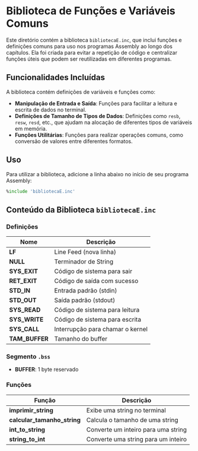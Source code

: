 # Biblioteca de Funções e Variáveis Comuns

Este diretório contém a biblioteca `bibliotecaE.inc`, que inclui funções e definições comuns para uso nos programas Assembly ao longo dos capítulos. Ela foi criada para evitar a repetição de código e centralizar funções úteis que podem ser reutilizadas em diferentes programas.

## Funcionalidades Incluídas

A biblioteca contém definições de variáveis e funções como:

- **Manipulação de Entrada e Saída**: Funções para facilitar a leitura e escrita de dados no terminal.
- **Definições de Tamanho de Tipos de Dados**: Definições como `resb`, `resw`, `resd`, etc., que ajudam na alocação de diferentes tipos de variáveis em memória.
- **Funções Utilitárias**: Funções para realizar operações comuns, como conversão de valores entre diferentes formatos.

## Uso

Para utilizar a biblioteca, adicione a linha abaixo no início de seu programa Assembly:

```asm
%include 'bibliotecaE.inc'
```

## Conteúdo da Biblioteca `bibliotecaE.inc`

### Definições

| Nome         | Descrição                          |
|--------------|------------------------------------|
| **LF**       | Line Feed (nova linha)             |
| **NULL**     | Terminador de String               |
| **SYS_EXIT** | Código de sistema para sair        |
| **RET_EXIT** | Código de saída com sucesso        |
| **STD_IN**   | Entrada padrão (stdin)             |
| **STD_OUT**  | Saída padrão (stdout)              |
| **SYS_READ** | Código de sistema para leitura     |
| **SYS_WRITE**| Código de sistema para escrita     |
| **SYS_CALL** | Interrupção para chamar o kernel   |
| **TAM_BUFFER**| Tamanho do buffer                 |

### Segmento `.bss`

- **BUFFER**: 1 byte reservado

### Funções

| Função                  | Descrição                           |
|-------------------------|-------------------------------------|
| **imprimir_string**     | Exibe uma string no terminal        |
| **calcular_tamanho_string** | Calcula o tamanho de uma string    |
| **int_to_string**       | Converte um inteiro para uma string |
| **string_to_int**       | Converte uma string para um inteiro |
